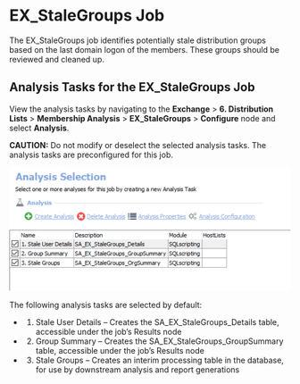 # EX\_StaleGroups Job

The EX\_StaleGroups job identifies potentially stale distribution groups based on the last domain logon of the members. These groups should be reviewed and cleaned up.

## Analysis Tasks for the EX\_StaleGroups Job

View the analysis tasks by navigating to the __Exchange__ > __6. Distribution Lists__ > __Membership Analysis__ > __EX\_StaleGroups__ > __Configure__ node and select __Analysis__.

__CAUTION:__ Do not modify or deselect the selected analysis tasks. The analysis tasks are preconfigured for this job.

![Analysis Tasks for the EX_StaleGroups Job](/static/img/product_docs/accessanalyzer/accessanalyzer/enterpriseauditor/solutions/exchange/distributionlists/membershipanalysis/stalegroupsanalysis.png)

The following analysis tasks are selected by default:

- 1. Stale User Details – Creates the SA\_EX\_StaleGroups\_Details table, accessible under the job’s Results node
- 2. Group Summary – Creates the SA\_EX\_StaleGroups\_GroupSummary table, accessible under the job’s Results node
- 3. Stale Groups – Creates an interim processing table in the database, for use by downstream analysis and report generations
